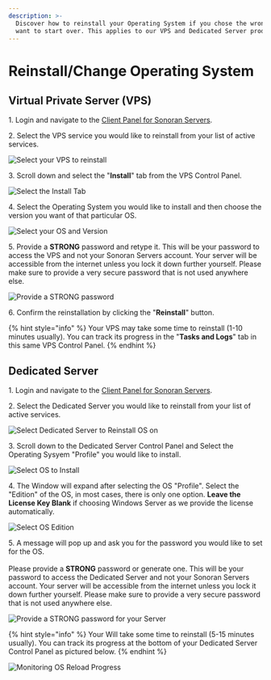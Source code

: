```yaml
---
description: >-
  Discover how to reinstall your Operating System if you chose the wrong one or
  want to start over. This applies to our VPS and Dedicated Server products
---
```


# Reinstall/Change Operating System

## Virtual Private Server (VPS)

1\. Login and navigate to the [Client Panel for Sonoran Servers](https://sonoranservers.com/index.php?rp=/login).

2\. Select the VPS service you would like to reinstall from your list of active services.

![Select your VPS to reinstall](<../../.gitbook/assets/image (83).png>)

3\. Scroll down and select the "**Install**" tab from the VPS Control Panel.

![Select the Install Tab](<../../.gitbook/assets/image (34).png>)

4\. Select the Operating System you would like to install and then choose the version you want of that particular OS.

![Select your OS and Version](<../../.gitbook/assets/image (114).png>)

5\. Provide a **STRONG** password and retype it. This will be your password to access the VPS and not your Sonoran Servers account. Your server will be accessible from the internet unless you lock it down further yourself. Please make sure to provide a very secure password that is not used anywhere else.

![Provide a STRONG password](<../../.gitbook/assets/image (153).png>)

6\. Confirm the reinstallation by clicking the "**Reinstall**" button.

{% hint style="info" %}
Your VPS may take some time to reinstall (1-10 minutes usually). You can track its progress in the "**Tasks and Logs**" tab in this same VPS Control Panel.
{% endhint %}

## Dedicated Server

1\. Login and navigate to the [Client Panel for Sonoran Servers](https://sonoranservers.com/index.php?rp=/login).

2\. Select the Dedicated Server you would like to reinstall from your list of active services.

![Select Dedicated Server to Reinstall OS on](<../../.gitbook/assets/image (18).png>)

3\. Scroll down to the Dedicated Server Control Panel and Select the Operating Sysyem "Profile" you would like to install.

![Select OS to Install](<../../.gitbook/assets/image (10).png>)

4\. The Window will expand after selecting the OS "Profile". Select the "Edition" of the OS, in most cases, there is only one option. **Leave the License Key Blank** if choosing Windows Server as we provide the license automatically.

![Select OS Edition](<../../.gitbook/assets/image (9).png>)

5\. A message will pop up and ask you for the password you would like to set for the OS. \
\
Please provide a **STRONG** password or generate one. This will be your password to access the Dedicated Server and not your Sonoran Servers account. Your server will be accessible from the internet unless you lock it down further yourself. Please make sure to provide a very secure password that is not used anywhere else.&#x20;

![Provide a STRONG password for your Server](<../../.gitbook/assets/image (134).png>)

{% hint style="info" %}
Your Will take some time to reinstall (5-15 minutes usually). You can track its progress at the bottom of your Dedicated Server Control Panel as pictured below.
{% endhint %}

![Monitoring OS Reload Progress](<../../.gitbook/assets/image (15).png>)
